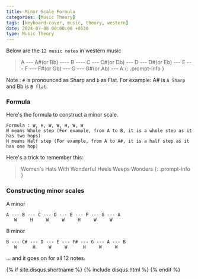 ```yaml
---  
title: Minor Scale Formula
categories: [Music Theory]
tags: [keyboard-cover, music, theory, western]
date: 2024-07-08 00:00:00 +0530
type: Music Theory
---
```



Below are the `12 music notes` in western music

> A --- A#(or Bb) ---- B ---- C --- C#(or Db) --- D --- D#(or Eb) --- E --- F --- F#(or Gb) --- G --- G#(or Ab) --- A
{: .prompt-info }

Note : `#` is pronounced as Sharp and `b` as Flat. For example: A# is `A Sharp` and Bb is `B flat`. 

### Formula
Here's the formula to construct a minor scale.
```
Formula : W, H, W, W, H, W, W
W means Whole step (For example, from A to B, it is a whole step as it has two hops)
H means Half step (For example, from A to A#, it is a half step as it has one hop)
```

Here's a trick to remember this:
> Women's Hats With Wonderful Heels Weeps Wonders
{: .prompt-info }

### Constructing minor scales

A minor

```
A --- B --- C --- D --- E --- F --- G --- A
   W     H     W     W     H     W     W
```


B minor
```
B --- C# --- D --- E --- F# --- G --- A --- B
   W      H     W     W      H     W     W
```

... and it goes on for all 12 notes. 

{% if site.disqus.shortname %}
  {% include disqus.html %}
{% endif %}